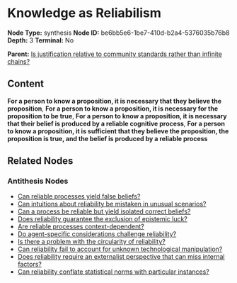 # Knowledge as Reliabilism

**Node Type:** synthesis
**Node ID:** be6bb5e6-1be7-410d-b2a4-5376035b76b8
**Depth:** 3
**Terminal:** No

**Parent:** [Is justification relative to community standards rather than infinite chains?](is-justification-relative-to-community-standards-rather-than-infinite-chains-antithesis-9d27613f-2772-45c4-8e2a-dfc42ea3361a.md)

## Content

**For a person to know a proposition, it is necessary that they believe the proposition**, **For a person to know a proposition, it is necessary for the proposition to be true**, **For a person to know a proposition, it is necessary that their belief is produced by a reliable cognitive process**, **For a person to know a proposition, it is sufficient that they believe the proposition, the proposition is true, and the belief is produced by a reliable process**

## Related Nodes

### Antithesis Nodes

- [Can reliable processes yield false beliefs?](can-reliable-processes-yield-false-beliefs-antithesis-01506b31-8422-43e9-8c49-ddecd7b10bdc.md)
- [Can intuitions about reliability be mistaken in unusual scenarios?](can-intuitions-about-reliability-be-mistaken-in-unusual-scenarios-antithesis-f908964d-915f-4133-81f6-1ecbc86a9c86.md)
- [Can a process be reliable but yield isolated correct beliefs?](can-a-process-be-reliable-but-yield-isolated-correct-beliefs-antithesis-03685f18-87bc-4348-bc15-f0f49a78c8ac.md)
- [Does reliability guarantee the exclusion of epistemic luck?](does-reliability-guarantee-the-exclusion-of-epistemic-luck-antithesis-99ab6b48-d8ee-4b77-9948-b03f7c3acee3.md)
- [Are reliable processes context-dependent?](are-reliable-processes-context-dependent-antithesis-8ba046e2-d2b8-4821-84f9-8ce739977fa8.md)
- [Do agent-specific considerations challenge reliability?](do-agent-specific-considerations-challenge-reliability-antithesis-1e855d13-7a7c-4bbb-8dd6-dde78604bbe6.md)
- [Is there a problem with the circularity of reliability?](is-there-a-problem-with-the-circularity-of-reliability-antithesis-c9773985-7429-43ba-9740-839d733e4067.md)
- [Can reliability fail to account for unknown technological manipulation?](can-reliability-fail-to-account-for-unknown-technological-manipulation-antithesis-8270bc15-d36a-4fa0-8dba-c900fd7f634e.md)
- [Does reliability require an externalist perspective that can miss internal factors?](does-reliability-require-an-externalist-perspective-that-can-miss-internal-factors-antithesis-52fe303b-5590-473d-a047-d80d9430dbab.md)
- [Can reliability conflate statistical norms with particular instances?](can-reliability-conflate-statistical-norms-with-particular-instances-antithesis-e7d0b814-1896-447a-a463-a6c42c50e677.md)
